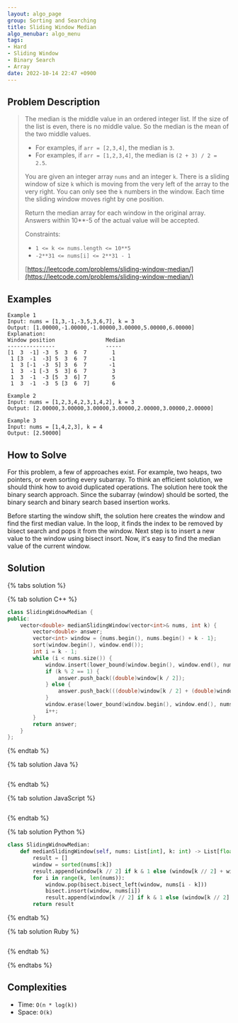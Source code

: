 ```yaml
---
layout: algo_page
group: Sorting and Searching
title: Sliding Window Median
algo_menubar: algo_menu
tags:
- Hard
- Sliding Window
- Binary Search
- Array
date: 2022-10-14 22:47 +0900
---
```


## Problem Description
> The median is the middle value in an ordered integer list. If the size of the list is even,
> there is no middle value. So the median is the mean of the two middle values.
> - For examples, if `arr = [2,3,4]`, the median is `3`.
> - For examples, if `arr = [1,2,3,4]`, the median is `(2 + 3) / 2 = 2.5`.
>
> You are given an integer array `nums` and an integer `k`. There is a sliding window of size `k` which is
> moving from the very left of the array to the very right. You can only see the `k` numbers in the window.
> Each time the sliding window moves right by one position.
>
> Return the median array for each window in the original array. Answers within 10**-5 of the actual value
> will be accepted.
>
> Constraints:
> - `1 <= k <= nums.length <= 10**5`
> - `-2**31 <= nums[i] <= 2**31 - 1`
>
> [https://leetcode.com/problems/sliding-window-median/](https://leetcode.com/problems/sliding-window-median/)

## Examples
```
Example 1
Input: nums = [1,3,-1,-3,5,3,6,7], k = 3
Output: [1.00000,-1.00000,-1.00000,3.00000,5.00000,6.00000]
Explanation: 
Window position                Median
---------------                -----
[1  3  -1] -3  5  3  6  7        1
 1 [3  -1  -3] 5  3  6  7       -1
 1  3 [-1  -3  5] 3  6  7       -1
 1  3  -1 [-3  5  3] 6  7        3
 1  3  -1  -3 [5  3  6] 7        5
 1  3  -1  -3  5 [3  6  7]       6
```

```
Example 2
Input: nums = [1,2,3,4,2,3,1,4,2], k = 3
Output: [2.00000,3.00000,3.00000,3.00000,2.00000,3.00000,2.00000]
```

```
Example 3
Input: nums = [1,4,2,3], k = 4
Output: [2.50000]
```

## How to Solve
For this problem, a few of approaches exist.
For example, two heaps, two pointers, or even sorting every subarray.
To think an efficient solution, we should think how to avoid duplicated operations.
The solution here took the binary search approach.
Since the subarray (window) should be sorted, the binary search and binary search based insertion works.

Before starting the window shift, the solution here creates the window and find the first median value.
In the loop, it finds the index to be removed by bisect search and pops it from the window.
Next step is to insert a new value to the window using bisect insort.
Now, it's easy to find the median value of the current window.

## Solution

{% tabs solution %}

{% tab solution C++ %}
```cpp
class SlidingWidnowMedian {
public:
    vector<double> medianSlidingWindow(vector<int>& nums, int k) {
        vector<double> answer;
        vector<int> window = {nums.begin(), nums.begin() + k - 1};
        sort(window.begin(), window.end());
        int i = k - 1;
        while (i < nums.size()) {
            window.insert(lower_bound(window.begin(), window.end(), nums[i]), nums[i]);
            if (k % 2 == 1) {
                answer.push_back((double)window[k / 2]);
            } else {
                answer.push_back(((double)window[k / 2] + (double)window[k / 2 - 1]) / 2);
            }
            window.erase(lower_bound(window.begin(), window.end(), nums[i - k + 1]));
            i++;
        }
        return answer;
    }
};
```
{% endtab %}

{% tab solution Java %}
```java

```
{% endtab %}

{% tab solution JavaScript %}
```js

```
{% endtab %}

{% tab solution Python %}
```python
class SlidingWidnowMedian:
    def medianSlidingWindow(self, nums: List[int], k: int) -> List[float]:
        result = []
        window = sorted(nums[:k])
        result.append(window[k // 2] if k & 1 else (window[k // 2] + window[k //2 - 1]) / 2.0)
        for i in range(k, len(nums)):
            window.pop(bisect.bisect_left(window, nums[i - k]))
            bisect.insort(window, nums[i])
            result.append(window[k // 2] if k & 1 else (window[k // 2] + window[k //2 - 1]) / 2.0)
        return result
```
{% endtab %}

{% tab solution Ruby %}
```ruby

```
{% endtab %}

{% endtabs %}


## Complexities
- Time: `O(n * log(k))`
- Space: `O(k)`
